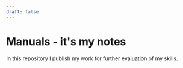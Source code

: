 ```yaml
---
draft: false
---
```


# Manuals - it's my notes

In this repository I publish my work for further evaluation of my skills.
